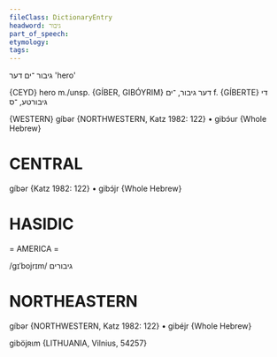 ```yaml
---
fileClass: DictionaryEntry
headword: גיבור
part_of_speech: 
etymology: 
tags: 
---
```

גיבור
־ים
דער
'hero'

{CEYD}
hero m./unsp. {GÍBER, GIBÓYRIM} דער גיבור, ־ים
f. {GÍBERTE} די גיבורטע, ־ס

{WESTERN}
gíbər {NORTHWESTERN, Katz 1982: 122}
	•	gibɔ́ur {Whole Hebrew}

CENTRAL
========

gíbər {Katz 1982: 122}
	•	gibɔ́jr {Whole Hebrew}

HASIDIC
=======
= AMERICA = 

/gɪˈbojrɪm/ גיבורים

NORTHEASTERN
==============

gíbər {NORTHWESTERN, Katz 1982: 122}
	•	gibéjr {Whole Hebrew}

giböjʀɩm {LITHUANIA, Vilnius, 54257}
